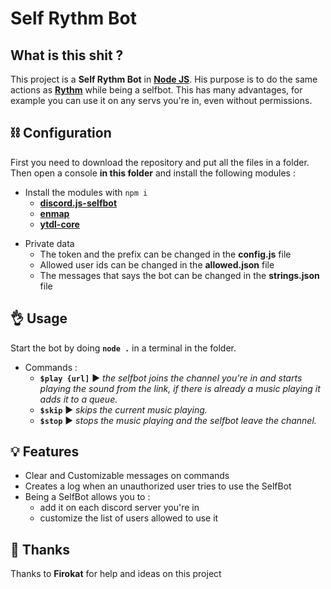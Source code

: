 # Self Rythm Bot

## What is this shit ?

This project is a **Self Rythm Bot** in **[Node JS](https://nodejs.org/)**. His purpose is to do the same actions as **[Rythm](https://rythmbot.co/)**  while being a selfbot. This has many advantages, for example you can use it on any servs you're in, even without permissions.

## ⛓ Configuration

First you need to download the repository and put all the files in a folder. Then open a console **in this folder** and install the following modules : 

- Install the modules with `npm i`
    * **[discord.js-selfbot](https://www.npmjs.com/package/discord.js-selfbot)**
    * **[enmap](https://www.npmjs.com/package/enmap)**
    * **[ytdl-core](https://www.npmjs.com/package/ytdl-core)**
  
* Private data
  * The token and the prefix can be changed in the **config.js**  file
  * Allowed user ids can be changed in the **allowed.json** file 
  * The messages that says the bot can be changed in the **strings.json** file
  
 
## 👌 Usage

Start the bot by doing **`node .`** in a terminal in the folder.

* Commands :
  * **`$play {url]`**
▶️ _the selfbot joins the channel you're in and starts playing the sound from the link, if there is already a music playing it adds it to a queue._
  * **`$skip`**
▶️ _skips the current music playing._
  * **`$stop`**
▶️ _stops the music playing and the selfbot leave the channel._
  
## 💡 Features

* Clear and Customizable messages on commands
* Creates a log when an unauthorized user tries to use the SelfBot
* Being a SelfBot allows you to :
	* add it on each discord server you're in
	* customize the list of users allowed to use it

## 🙏 Thanks
Thanks to **Firokat** for help and ideas on this project
